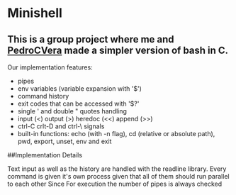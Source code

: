 # Minishell

## This is a group project where me and [PedroCVera](https://github.com/PedroCVera) made a simpler version of bash in C.

Our implementation features:
  * pipes
  * env variables (variable expansion with '$')
  * command history
  * exit codes that can be accessed with '$?'
  * single ' and double " quotes handling
  * input (<) output (>) heredoc (<<) append (>>) 
  * ctrl-C crlt-D and ctrl-\ signals
  *  built-in functions: echo (with -n flag), cd (relative or absolute path), pwd, export, unset, env and exit


##Implementation Details

Text input as well as the history are handled with the readline library. 
Every command is given it's own process given that all of them should run parallel to each other 
Since For execution the number of pipes is always checked 

